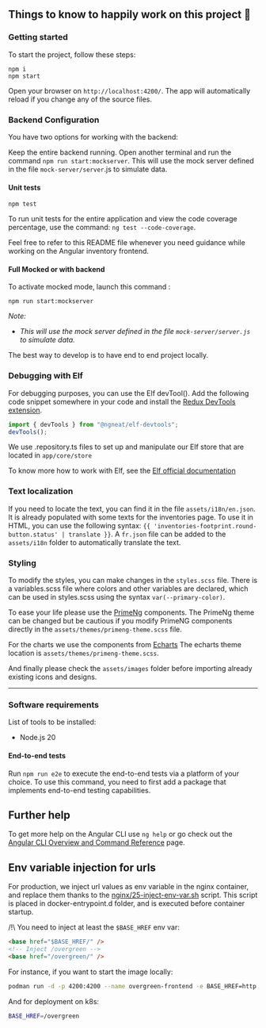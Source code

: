 ## Things to know to happily work on this project 🌈

### Getting started

To start the project, follow these steps:

```
npm i
npm start
```

Open your browser on `http://localhost:4200/`. The app will automatically reload if you
change any of the source files.

### Backend Configuration

You have two options for working with the backend:

Keep the entire backend running.
Open another terminal and run the command `npm run start:mockserver`. This will use the
mock server defined in the file `mock-server/server`.js to simulate data.

#### Unit tests

```
npm test
```

To run unit tests for the entire application and view the code coverage percentage, use
the command: `ng test --code-coverage`.

Feel free to refer to this README file whenever you need guidance while working on the
Angular inventory frontend.

#### Full Mocked or with backend

To activate mocked mode, launch this command :

```shell
npm run start:mockserver
```

_Note:_

-   _This will use the mock server defined in the file `mock-server/server.js` to simulate
    data._

The best way to develop is to have end to end project locally.

### Debugging with Elf

For debugging purposes, you can use the Elf devTool(). Add the following code snippet
somewhere in your code and install
the [Redux DevTools extension](https://chrome.google.com/webstore/detail/redux-devtools/lmhkpmbekcpmknklioeibfkpmmfibljd).

```typescript
import { devTools } from "@ngneat/elf-devtools";
devTools();
```

We use .repository.ts files to set up and manipulate our Elf store that are located
in `app/core/store`

To know more how to work with Elf, see
the [Elf official documentation](https://ngneat.github.io/elf/)

### Text localization

If you need to locate the text, you can find it in the file `assets/i18n/en.json`. It is
already populated with some texts for the inventories page. To use it in HTML, you can use
the following syntax: `{{ 'inventories-footprint.round-button.status' | translate }}`.
A `fr.json` file can be added to the `assets/i18n` folder to automatically translate the
text.

### Styling

To modify the styles, you can make changes in the `styles.scss` file. There is a
variables.scss file where colors and other variables are declared, which can be used in
styles.scss using the syntax `var(--primary-color)`.

To ease your life please use the [PrimeNg](https://primeng.org/) components.
The PrimeNg theme can be changed but be cautious if you modify PrimeNG components directly
in the `assets/themes/primeng-theme.scss` file.

For the charts we use the components
from [Echarts](https://echarts.apache.org/en/index.html)
The echarts theme location is `assets/themes/primeng-theme.scss`.

And finally please check the `assets/images` folder before importing already existing
icons and designs.

---

### Software requirements

List of tools to be installed:

-   Node.js 20

#### End-to-end tests

Run `npm run e2e` to execute the end-to-end tests via a platform of your choice. To use
this command, you need to first add a package that implements end-to-end testing
capabilities.

## Further help

To get more help on the Angular CLI use `ng help` or go check out
the [Angular CLI Overview and Command Reference](https://angular.io/cli) page.

## Env variable injection for urls

For production, we inject url values as env variable in the nginx container, and replace
them thanks to the [nginx/25-inject-env-var.sh](nginx/25-inject-env-var.sh) script.
This script is placed in docker-entrypoint.d folder, and is executed before container
startup.

/!\ You need to inject at least the `$BASE_HREF` env var:

```html
<base href="$BASE_HREF/" />
<!-- Inject /overgreen -->
<base href="/overgreen/" />
```

For instance, if you want to start the image locally:

```sh
podman run -d -p 4200:4200 --name overgreen-frontend -e BASE_HREF=http://localhost:4200
```

And for deployment on k8s:

```sh
BASE_HREF=/overgreen
```

